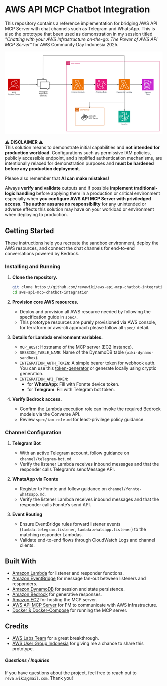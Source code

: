 # AWS API MCP Chatbot Integration

This repository contains a reference implementation for bridging AWS API MCP Server with chat channels such as Telegram and WhatsApp. This is also the prototype that been used as demonstration in my session titled *"Chatting with your AWS Infrastructure on-the-go: The Power of AWS API MCP Server"* for AWS Community Day Indonesia 2025.

![Architecture Diagram](wiki-aws-api-mcp-chat-integration-diagram.png)

**⚠️ DISCLAIMER ⚠️**<br>
This solution means to demonstrate initial capabilities and **not intended for production workload**. Configurations such as permissive IAM policies, publicly accessible endpoint, and simplified authentication mechanisms, are intentionally relaxed for demonstration purposes and **must be hardened before any production deployment**.

Please also remember that **AI can make mistakes!** <br>

Always **verify and validate** outputs and if possible **implement traditional-logic handling** before applying them in a production or critical environment especially when **you configure AWS API MCP Server with priviledged access**. **The author assume no responsibility** for any unintended or adverse effects this solution may have on your workload or environment when deploying to production.

## Getting Started

These instructions help you recreate the sandbox environment, deploy the AWS resources, and connect the chat channels for end-to-end conversations powered by Bedrock.

### Installing and Running

1. **Clone the repository.**
   ```bash
   git clone https://github.com/revawiki/aws-api-mcp-chatbot-integration.git
   cd aws-api-mcp-chatbot-integration
   ```

2. **Provision core AWS resources.**
   - Deploy and provision all AWS resource needed by following the specification guide in `spec/`.
   - This prototype resources are purely provisioned via AWS console, for terraform or aws-cli approach please follow all `spec/` detail.

3. **Details for Lambda environment variables.**
   - `MCP_HOST`: Hostname of the MCP server (EC2 instance).
   - `SESSION_TABLE_NAME`: Name of the DynamoDB table (`wiki-dynamo-sandbox`).
   - `INTEGRATION_AUTH_TOKEN`: A simple bearer token for webhook auth. You can use this [token-generator](https://it-tools.tech/token-generator) or generate locally using cryptic generation.
   - `INTEGRATION_API_TOKEN`: 
     - for **WhatsApp**: Fill with Fonnte device token.
     - for **Telegram**: Fill with Telegram bot token.

4. **Verify Bedrock access.**
   - Confirm the Lambda execution role can invoke the required Bedrock models via the Converse API.
   - Review `spec/iam-role.md` for least-privilege policy guidance.

### Channel Configuration

1. **Telegram Bot**
   - With an active Telegram account, follow guidance on `channel/telegram-bot.md`.
   - Verify the listener Lambda receives inbound messages and that the responder calls Telegram’s sendMessage API.

2. **WhatsApp via Fonnte**
   - Register to Fonnte and follow guidance on `channel/fonnte-whatsapp.md`.
   - Verify the listener Lambda receives inbound messages and that the responder calls Fonnte’s send API.

3. **Event Routing**
   - Ensure EventBridge rules forward listener events (`lambda.telegram.listener`, `lambda.whatsapp.listener`) to the matching responder Lambdas.
   - Validate end-to-end flows through CloudWatch Logs and channel clients.

## Built With

* [Amazon Lambda](https://aws.amazon.com/lambda/) for listener and responder functions.
* [Amazon EventBridge](https://aws.amazon.com/eventbridge/) for message fan-out between listeners and responders.
* [Amazon DynamoDB](https://aws.amazon.com/dynamodb/) for session and state persistence.
* [Amazon Bedrock](https://aws.amazon.com/bedrock/) for generative responses.
* [Amazon EC2](https://aws.amazon.com/ec2/) for hosting the MCP server.
* [AWS API MCP Server](https://awslabs.github.io/mcp/servers/aws-api-mcp-server) for FM to communicate with AWS infrastructure.
* [Docker & Docker-Compose](https://www.docker.com) for running the MCP server.

## Credits

* [AWS Labs Team](https://github.com/awslabs/mcp) for a great breakthrough.
* [AWS User Group Indonesia](https://awscommunity.id/) for giving me a chance to share this prototype.

##### Questions / Inquiries
If you have questions about the project, feel free to reach out to `reva.wiki@gmail.com`. Thank you!
